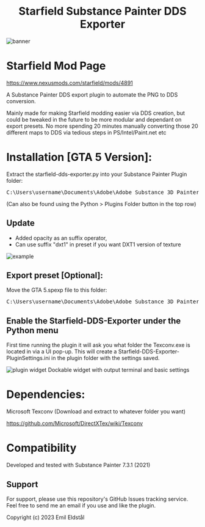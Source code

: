 <h1 align="center">
Starfield Substance Painter DDS Exporter
</h1>

![banner](https://staticdelivery.nexusmods.com/mods/4187/images/4891/4891-1696725885-1834762162.png)

# Starfield Mod Page
https://www.nexusmods.com/starfield/mods/4891

A Substance Painter DDS export plugin to automate the PNG to DDS conversion.

Mainly made for making Starfield modding easier via DDS creation, but could be tweaked in the future to be more modular and dependant on export presets.
No more spending 20 minutes manually converting those 20 different maps to DDS via tedious steps in PS/Intel/Paint.net etc

# Installation [GTA 5 Version]: 
Extract the starfield-dds-exporter.py into your Substance Painter Plugin folder:
<pre>
C:\Users\username\Documents\Adobe\Adobe Substance 3D Painter\python\plugins
</pre>

(Can also be found using the Python > Plugins Folder button in the top row)

## Update

- Added opacity as an suffix operator,
- Can use suffix "dxt1" in preset if you want DXT1 version of texture

![example](https://i.imgur.com/NhBj45q.png)

## Export preset [Optional]: 
Move the GTA 5.spexp file to this folder: 
<pre>
C:\Users\username\Documents\Adobe\Adobe Substance 3D Painter\assets\export-presets
</pre>

## Enable the Starfield-DDS-Exporter under the Python menu
First time running the plugin it will ask you what folder the Texconv.exe is located in via a UI pop-up. This will create a Starfield-DDS-Exporter-PluginSettings.ini in the plugin folder with the settings saved.

![plugin widget](https://staticdelivery.nexusmods.com/mods/4187/images/4891/4891-1696725603-1907132508.png)
Dockable widget with output terminal and basic settings

# Dependencies:
Microsoft Texconv (Download and extract to whatever folder you want)

https://github.com/Microsoft/DirectXTex/wiki/Texconv

# Compatibility
Developed and tested with Substance Painter 7.3.1 (2021)

## Support
For support, please use this repository's GitHub Issues tracking service. Feel free to send me an email if you use and like the plugin.

Copyright (c) 2023 Emil Eldstål
